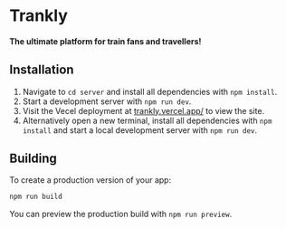 # Trankly

#### The ultimate platform for train fans and travellers!


## Installation

1. Navigate to `cd server` and install all dependencies with `npm install`.
2. Start a development server with `npm run dev`.
3. Visit the Vecel deployment at [trankly.vercel.app/](https://trankly.vercel.app/) to view the site.
4. Alternatively open a new terminal, install all dependencies with `npm install` and start a local development server with `npm run dev`.


## Building

To create a production version of your app:

```bash
npm run build
```

You can preview the production build with `npm run preview`.
